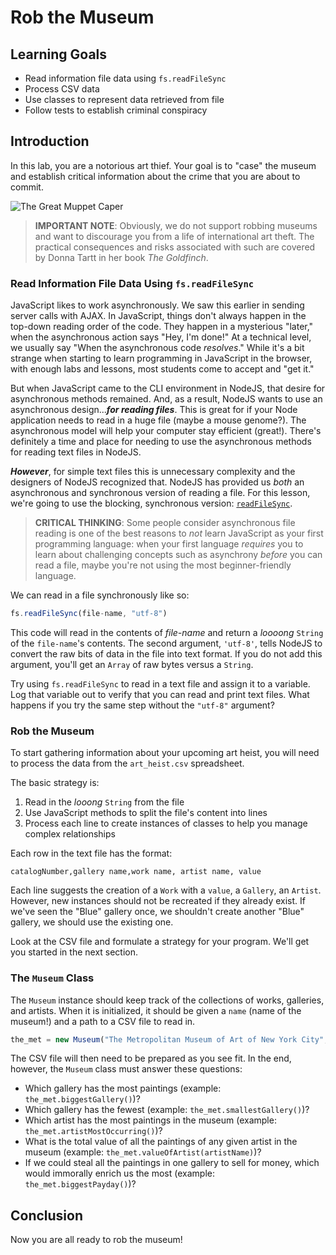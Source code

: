 # Rob the Museum

## Learning Goals

- Read information file data using `fs.readFileSync`
- Process CSV data
- Use classes to represent data retrieved from file
- Follow tests to establish criminal conspiracy

## Introduction

In this lab, you are a notorious art thief. Your goal is to "case" the museum
and establish critical information about the crime that you are about to
commit.

![The Great Muppet Caper](https://media.giphy.com/media/4wmnIO4AB9OI8/giphy.gif)

> **IMPORTANT NOTE**: Obviously, we do not support robbing museums and want to
> discourage you from a life of international art theft. The practical
> consequences and risks associated with such are covered by Donna Tartt in her
> book _The Goldfinch_.

### Read Information File Data Using `fs.readFileSync`

JavaScript likes to work asynchronously. We saw this earlier in sending server
calls with AJAX. In JavaScript, things don't always happen in the top-down
reading order of the code. They happen in a mysterious "later," when the
asynchronous action says "Hey, I'm done!" At a technical level, we usually say
"When the asynchronous code _resolves_." While it's a bit strange when starting
to learn programming in JavaScript in the browser, with enough labs and
lessons, most students come to accept and "get it."

But when JavaScript came to the CLI environment in NodeJS, that desire for
asynchronous methods remained. And, as a result, NodeJS wants to use an
asynchronous design...***for reading files***. This is great for if your Node
application needs to read in a huge file (maybe a mouse genome?). The
asynchronous model will help your computer stay efficient (great!). There's
definitely a time and place for needing to use the asynchronous methods for
reading text files in NodeJS.

***However***, for simple text files this is unnecessary complexity and the
designers of NodeJS recognized that. NodeJS has provided us _both_ an
asynchronous and synchronous version of reading a file. For this lesson, we're
going to use the blocking, synchronous version: [`readFileSync`][rfs].

> **CRITICAL THINKING**: Some people consider asynchronous file reading is one
> of the best reasons to _not_ learn JavaScript as your first programming
> language: when your first language _requires_ you to learn about challenging
> concepts such as asynchrony _before_ you can read a file, maybe you're not
> using the most beginner-friendly language.

We can read in a file synchronously like so:

```js
fs.readFileSync(file-name, "utf-8")
```

This code will read in the contents of _file-name_ and return a _loooong_
`String` of the `file-name`'s contents. The second argument, `'utf-8'`, tells
NodeJS to convert the raw bits of data in the file into text format. If you do
not add this argument, you'll get an `Array` of raw bytes versus a `String`.

Try using `fs.readFileSync` to read in a text file and assign it to a variable.
Log that variable out to verify that you can read and print text files. What
happens if you try the same step without the `"utf-8"` argument?

### Rob the Museum

To start gathering information about your upcoming art heist, you will need to
process the data from the `art_heist.csv` spreadsheet. 

The basic strategy is:

1. Read in the _looong_ `String` from the file
2. Use JavaScript methods to split the file's content into lines
3. Process each line to create instances of classes to help you manage complex
   relationships

Each row in the text file has the format:

```text
catalogNumber,gallery name,work name, artist name, value
```

Each line suggests the creation of a `Work` with a `value`, a `Gallery`, an
`Artist`. However, new instances should not be recreated if they already exist.
If we've seen the "Blue" gallery once, we shouldn't create another "Blue"
gallery, we should use the existing one.

Look at the CSV file and formulate a strategy for your program. We'll get you
started in the next section.

### The `Museum` Class

The `Museum` instance should keep track of the collections of works,
galleries, and artists. When it is initialized, it should be given a `name`
(name of the museum!) and a path to a CSV file to read in.

```js
the_met = new Museum("The Metropolitan Museum of Art of New York City", "art_heist.csv")
```

The CSV file will then need to be prepared as you see fit. In the end, however,
the `Museum` class must answer these questions:

- Which gallery has the most paintings (example: `the_met.biggestGallery()`)?
- Which gallery has the fewest (example: `the_met.smallestGallery()`)?
- Which artist has the most paintings in the museum (example: `the_met.artistMostOccurring()`)?
- What is the total value of all the paintings of any given artist in the museum (example: `the_met.valueOfArtist(artistName)`)?
- If we could steal all the paintings in one gallery to sell for money, which
  would immorally enrich us the most (example: `the_met.biggestPayday()`)?

## Conclusion

Now you are all ready to rob the museum!

[rfs]: https://nodejs.org/api/fs.html#fs_fs_readfilesync_path_options
